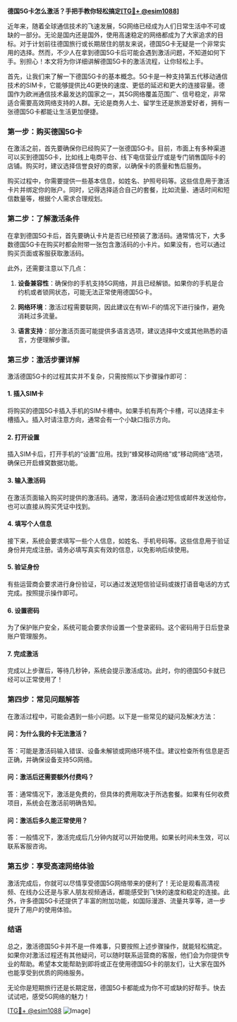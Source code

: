 **德国5G卡怎么激活？手把手教你轻松搞定[[TG💪+ @esim1088](https://t.me/s/esim1088)]**

近年来，随着全球通信技术的飞速发展，5G网络已经成为人们日常生活中不可或缺的一部分。无论是国内还是国外，使用高速稳定的网络都成为了大家追求的目标。对于计划前往德国旅行或长期居住的朋友来说，德国5G卡无疑是一个非常实用的选择。然而，不少人在拿到德国5G卡后可能会遇到激活问题，不知道如何下手。别担心！本文将为你详细讲解德国5G卡的激活流程，让你轻松上手。

首先，让我们来了解一下德国5G卡的基本概念。5G卡是一种支持第五代移动通信技术的SIM卡，它能够提供比4G更快的速度、更低的延迟和更大的连接容量。德国作为欧洲通信技术最发达的国家之一，其5G网络覆盖范围广、信号稳定，非常适合需要高效网络支持的人群。无论是商务人士、留学生还是旅游爱好者，拥有一张德国5G卡都能让生活更加便捷。

### **第一步：购买德国5G卡**

在激活之前，首先要确保你已经购买了一张德国5G卡。目前，市面上有多种渠道可以买到德国5G卡，比如线上电商平台、线下电信营业厅或是专门销售国际卡的店铺。购买时，建议选择信誉良好的商家，以确保卡的质量和售后服务。

购买过程中，你需要提供一些基本信息，如姓名、护照号码等。这些信息用于激活卡片并绑定你的账户。同时，记得选择适合自己的套餐，比如流量、通话时间和短信数量等，根据个人需求合理规划。

### **第二步：了解激活条件**

在拿到德国5G卡后，首先要确认卡片是否已经预装了激活码。通常情况下，大多数德国5G卡在购买时都会附带一张包含激活码的小卡片。如果没有，也可以通过购买页面或客服获取激活码。

此外，还需要注意以下几点：

1. **设备兼容性**：确保你的手机支持5G网络，并且已经解锁。如果你的手机是合约机或者锁网状态，可能无法正常使用德国5G卡。
   
2. **网络环境**：激活过程需要联网，因此建议在有Wi-Fi的情况下进行操作，避免消耗过多流量。

3. **语言支持**：部分激活页面可能提供多语言选项，建议选择中文或其他熟悉的语言，方便理解步骤。

### **第三步：激活步骤详解**

激活德国5G卡的过程其实并不复杂，只需按照以下步骤操作即可：

#### **1. 插入SIM卡**
将购买的德国5G卡插入手机的SIM卡槽中。如果手机有两个卡槽，可以选择主卡槽插入。插入时请注意方向，通常会有一个小缺口指示方向。

#### **2. 打开设置**
插入SIM卡后，打开手机的“设置”应用。找到“蜂窝移动网络”或“移动网络”选项，确保已开启蜂窝数据功能。

#### **3. 输入激活码**
在激活页面输入购买时提供的激活码。通常，激活码会通过短信或邮件发送给你，也可以直接从购买凭证中找到。

#### **4. 填写个人信息**
接下来，系统会要求填写一些个人信息，如姓名、手机号码等。这些信息用于验证身份并完成注册。请务必填写真实有效的信息，以免影响后续使用。

#### **5. 验证身份**
有些运营商会要求进行身份验证，可以通过发送短信验证码或拨打语音电话的方式完成。按照提示操作即可。

#### **6. 设置密码**
为了保护账户安全，系统可能会要求你设置一个登录密码。这个密码用于日后登录账户管理服务。

#### **7. 完成激活**
完成以上步骤后，等待几秒钟，系统会提示激活成功。此时，你的德国5G卡就已经可以正常使用了！

### **第四步：常见问题解答**

在激活过程中，可能会遇到一些小问题。以下是一些常见的疑问及解决方法：

#### **问：为什么我的卡无法激活？**
答：可能是激活码输入错误、设备未解锁或网络环境不佳。建议检查所有信息是否正确，并确保设备支持5G网络。

#### **问：激活后还需要额外付费吗？**
答：通常情况下，激活是免费的，但具体的费用取决于所选套餐。如果有任何收费项目，系统会在激活前明确告知。

#### **问：激活后多久能正常使用？**
答：一般情况下，激活完成后几分钟内就可以开始使用。如果长时间未生效，可以联系客服咨询。

### **第五步：享受高速网络体验**

激活完成后，你就可以尽情享受德国5G网络带来的便利了！无论是观看高清视频、在线办公还是与家人朋友视频通话，都能感受到飞快的速度和稳定的连接。此外，许多德国5G卡还提供了丰富的附加功能，如国际漫游、流量共享等，进一步提升了用户的使用体验。

### **结语**

总之，激活德国5G卡并不是一件难事，只要按照上述步骤操作，就能轻松搞定。如果你对激活过程还有其他疑问，可以随时联系运营商的客服，他们会为你提供专业的帮助。希望本文能帮助到即将或正在使用德国5G卡的朋友们，让大家在国外也能享受到优质的网络服务。

无论你是短期旅行还是长期定居，德国5G卡都能成为你不可或缺的好帮手。快去试试吧，感受5G网络的魅力！

[[TG💪+ @esim1088](https://t.me/s/esim1088) ![Image](https://i.postimg.cc/4NQfJmqS/Snipaste-2025-05-13-00-14-12.png)]